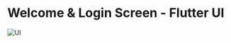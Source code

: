 # Welcome & Login Screen - Flutter UI

![UI](https://github.com/abuanwar072/Login-Screen---Flutter-UI/blob/master/Auth.png?raw=true)

